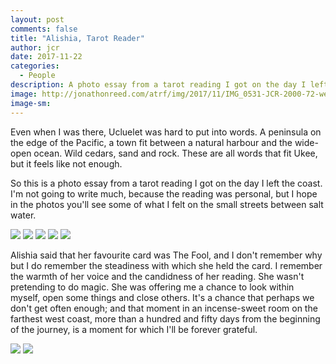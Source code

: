 ```yaml
---
layout: post
comments: false
title: "Alishia, Tarot Reader"
author: jcr
date: 2017-11-22
categories:
  - People
description: A photo essay from a tarot reading I got on the day I left the coast.
image: http://jonathonreed.com/atrf/img/2017/11/IMG_0531-JCR-2000-72-web.jpg
image-sm:
---
```


Even when I was there, Ucluelet was hard to put into words. A peninsula on the edge of the Pacific, a town fit between a natural harbour and the wide-open ocean. Wild cedars, sand and rock. These are all words that fit Ukee, but it feels like not enough.

So this is a photo essay from a tarot reading I got on the day I left the coast. I'm not going to write much, because the reading was personal, but I hope in the photos you'll see some of what I felt on the small streets between salt water.

<img src="http://jonathonreed.com/atrf/img/2017/11/IMG_0531-JCR-2000-72-web.jpg">

<img src="http://jonathonreed.com/atrf/img/2017/11/IMG_0524-JCR-2000-72-web.jpg">

<img src="http://jonathonreed.com/atrf/img/2017/11/IMG_0523-JCR-2000-72-web.jpg">

<img src="http://jonathonreed.com/atrf/img/2017/11/IMG_0521-JCR-2000-72-web.jpg">

<img src="http://jonathonreed.com/atrf/img/2017/11/IMG_0522-JCR-2000-72-web.jpg">

Alishia said that her favourite card was The Fool, and I don't remember why but I do remember the steadiness with which she held the card. I remember the warmth of her voice and the candidness of her reading. She wasn't pretending to do magic. She was offering me a chance to look within myself, open some things and close others. It's a chance that perhaps we don't get often enough; and that moment in an incense-sweet room on the farthest west coast, more than a hundred and fifty days from the beginning of the journey, is a moment for which I'll be forever grateful.

<img src="http://jonathonreed.com/atrf/img/2017/11/IMG_0532-JCR-2000-72-web.jpg">

<img src="http://jonathonreed.com/atrf/img/2017/11/IMG_0537-JCR-2000-72-web.jpg">